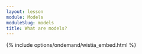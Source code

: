 ```yaml
---
layout: lesson
module: Models
moduleSlug: models
title: What are models?
---
```


{% include options/ondemand/wistia_embed.html %}